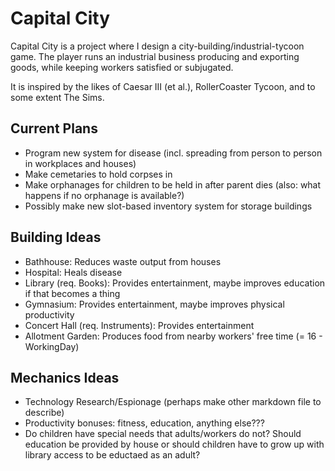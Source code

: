# Capital City

Capital City is a project where I design a city-building/industrial-tycoon game. The player runs an industrial business producing and exporting goods, while keeping workers satisfied or subjugated.

It is inspired by the likes of Caesar III (et al.), RollerCoaster Tycoon, and to some extent The Sims.

## Current Plans

- Program new system for disease (incl. spreading from person to person in workplaces and houses)
- Make cemetaries to hold corpses in
- Make orphanages for children to be held in after parent dies (also: what happens if no orphanage is available?)
- Possibly make new slot-based inventory system for storage buildings

## Building Ideas

- Bathhouse: Reduces waste output from houses
- Hospital: Heals disease
- Library (req. Books): Provides entertainment, maybe improves education if that becomes a thing
- Gymnasium: Provides entertainment, maybe improves physical productivity
- Concert Hall (req. Instruments): Provides entertainment
- Allotment Garden: Produces food from nearby workers' free time (= 16 - WorkingDay)

## Mechanics Ideas

- Technology Research/Espionage (perhaps make other markdown file to describe)
- Productivity bonuses: fitness, education, anything else???
- Do children have special needs that adults/workers do not? Should education be provided by house or should children have to grow up with library access to be eductaed as an adult?

